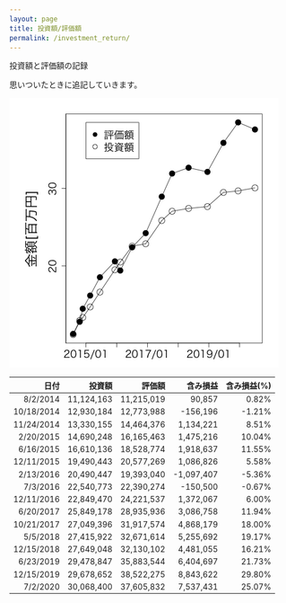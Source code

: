 ```yaml
---
layout: page
title: 投資額/評価額
permalink: /investment_return/
---
```


投資額と評価額の記録

思いついたときに追記していきます。

![投資額/評価額](/images/investment_return/investment_return.png)

日付|投資額|評価額|含み損益|含み損益(%)
---:|-----:|-----:|------:|----------:
8/2/2014|11,124,163|11,215,019|90,857|0.82%
10/18/2014|12,930,184|12,773,988|-156,196|-1.21%
11/24/2014|13,330,155|14,464,376|1,134,221|8.51%
2/20/2015|14,690,248|16,165,463|1,475,216|10.04%
6/16/2015|16,610,136|18,528,774|1,918,637|11.55%
12/11/2015|19,490,443|20,577,269|1,086,826|5.58%
2/13/2016|20,490,447|19,393,040|-1,097,407|-5.36%
7/3/2016|22,540,773|22,390,274|-150,500|-0.67%
12/11/2016|22,849,470|24,221,537|1,372,067|6.00%
6/20/2017|25,849,178|28,935,936|3,086,758|11.94%
10/21/2017|27,049,396|31,917,574|4,868,179|18.00%
5/5/2018|27,415,922|32,671,614|5,255,692|19.17%
12/15/2018|27,649,048|32,130,102|4,481,055|16.21%
6/23/2019|29,478,847|35,883,544|6,404,697|21.73%
12/15/2019|29,678,652|38,522,275|8,843,622|29.80%
7/2/2020|30,068,400|37,605,832|7,537,431|25.07%

